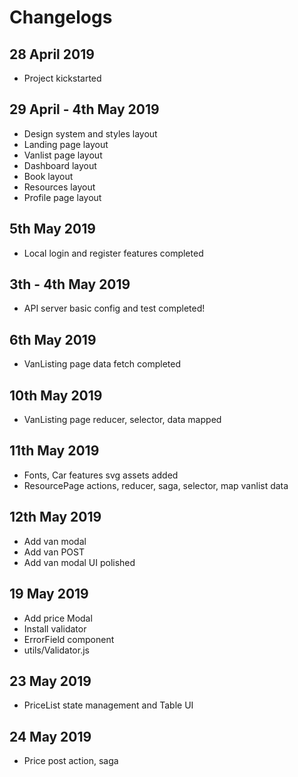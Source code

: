 # Changelogs

## 28 April 2019
- Project kickstarted

## 29 April - 4th May 2019
- Design system and styles layout
- Landing page layout
- Vanlist page layout
- Dashboard layout
- Book layout
- Resources layout
- Profile page layout

## 5th May 2019
- Local login and register features completed

## 3th - 4th May 2019
- API server basic config and test completed!

## 6th May 2019
- VanListing page data fetch completed

## 10th May 2019
- VanListing page reducer, selector, data mapped

## 11th May 2019
- Fonts, Car features svg assets added
- ResourcePage actions, reducer, saga, selector, map vanlist data

## 12th May 2019
- Add van modal
- Add van POST
- Add van modal UI polished

## 19 May 2019
- Add price Modal
- Install validator
- ErrorField component
- utils/Validator.js


## 23 May 2019
- PriceList state management and Table UI


## 24 May 2019
- Price post action, saga
